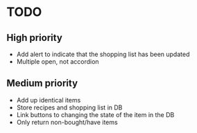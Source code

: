 # TODO
## High priority
* Add alert to indicate that the shopping list has been updated
* Multiple open, not accordion

## Medium priority
* Add up identical items
* Store recipes and shopping list in DB
* Link buttons to changing the state of the item in the DB
* Only return non-bought/have items
